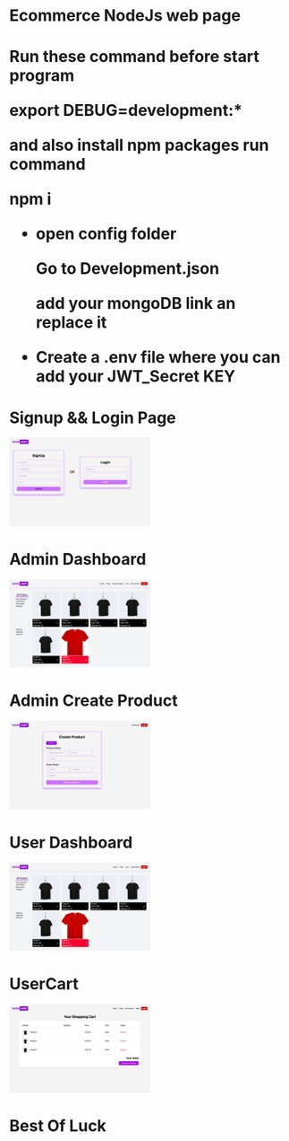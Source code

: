 <h1>Ecommerce NodeJs web page<h1>

Run these command before start program

<strong> export DEBUG=development:*   </strong>

and also install npm packages
run command 

<strong> npm i </strong>


<!-- mongoose -->

<ul>

<li>
    <p>open config folder<p>
    <p>Go to Development.json<p>
    <p>add your mongoDB link an replace it</p>
</li>
<li>
<p>Create a .env file where you can add your JWT_Secret KEY<p>
</li>

</ul>



<!--  -->
<h1>Signup && Login Page</h1>
<img src="/public/images//index_page.png" width="50%" height="50%">

<h1>Admin Dashboard</h1>
<img src="/public/images/admin_dashboard.png" width="50%" height="50%">


<h1>Admin Create Product</h1>
<img src="/public/images/admin-create-product.png" width="50%" height="50%">

<h1>User Dashboard</h1>
<img src="/public/images/user_dashboard.png" width="50%" height="50%">
<h1>UserCart</h1>
<img src="/public/images/userCart page.png" width="50%" height="50%">






<h1>Best Of Luck</h1>
